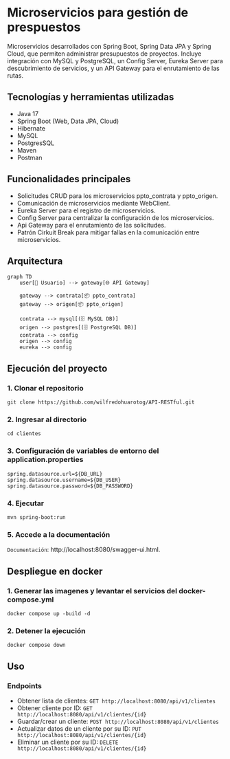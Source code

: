 # Microservicios para gestión de prespuestos

Microservicios desarrollados con Spring Boot, Spring Data JPA y Spring Cloud, que permiten administrar presupuestos de proyectos. Incluye integración con MySQL y PostgreSQL, un Config Server, Eureka Server para descubrimiento de servicios, y un API Gateway para el enrutamiento de las rutas.

## Tecnologías y herramientas utilizadas
- Java 17
- Spring Boot (Web, Data JPA, Cloud)
- Hibernate
- MySQL
- PostgresSQL
- Maven
- Postman

## Funcionalidades principales
- Solicitudes CRUD para los microservicios ppto_contrata y ppto_origen.
- Comunicación de microservicios mediante WebClient.
- Eureka Server para el registro de microservicios. 
- Config Server para centralizar la configuración de los microservicios.
- Api Gateway para el enrutamiento de las solicitudes.
- Patrón Cirkuit Break para mitigar fallas en la comunicación entre microservicios.

## Arquitectura

```mermaid
graph TD
    user[👤 Usuario] --> gateway[🌐 API Gateway]

    gateway --> contrata[📦 ppto_contrata]
    gateway --> origen[📦 ppto_origen]

    contrata --> mysql[(🗄️ MySQL DB)]
    origen --> postgres[(🗄️ PostgreSQL DB)]
    contrata --> config
    origen --> config
    eureka --> config
```


## Ejecución del proyecto

### 1. Clonar el repositorio
```
git clone https://github.com/wilfredohuarotog/API-RESTful.git
```
### 2. Ingresar al directorio
```
cd clientes
```
### 3. Configuración de variables de entorno del application.properties
```
spring.datasource.url=${DB_URL}
spring.datasource.username=${DB_USER}
spring.datasource.password=${DB_PASSWORD}
```
### 4. Ejecutar 
```
mvn spring-boot:run
```
### 5. Accede a la documentación
`Documentación`: http://localhost:8080/swagger-ui.html.

## Despliegue en docker
### 1. Generar las imagenes y levantar el servicios del docker-compose.yml
```
docker compose up -build -d
```
### 2. Detener la ejecución
```
docker compose down
```
## Uso
### Endpoints
- Obtener lista de clientes: `GET http://localhost:8080/api/v1/clientes`
- Obtener cliente por ID: `GET http://localhost:8080/api/v1/clientes/{id}`
- Guardar/crear un cliente: `POST http://localhost:8080/api/v1/clientes`
- Actualizar datos de un cliente por su ID: `PUT http://localhost:8080/api/v1/clientes/{id}`
- Eliminar un cliente por su ID: `DELETE http://localhost:8080/api/v1/clientes/{id}`

